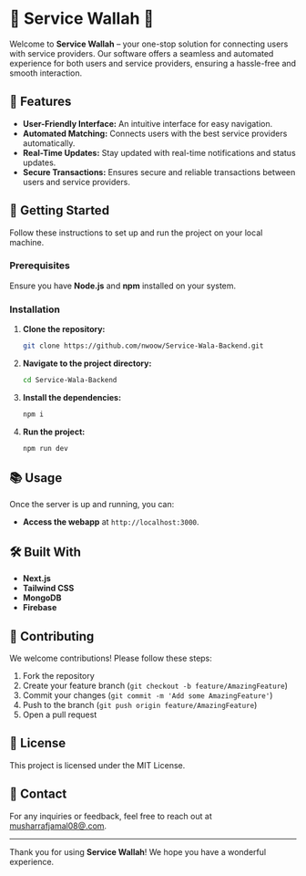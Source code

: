 # 🌟 Service Wallah 🌟

Welcome to **Service Wallah** – your one-stop solution for connecting users with service providers. Our software offers a seamless and automated experience for both users and service providers, ensuring a hassle-free and smooth interaction.

## 🚀 Features

- **User-Friendly Interface:** An intuitive interface for easy navigation.
- **Automated Matching:** Connects users with the best service providers automatically.
- **Real-Time Updates:** Stay updated with real-time notifications and status updates.
- **Secure Transactions:** Ensures secure and reliable transactions between users and service providers.

<!-- ## 📸 Screenshots

![Home Page](https://via.placeholder.com/800x400.png?text=Home+Page)
![Service Provider Dashboard](https://via.placeholder.com/800x400.png?text=Service+Provider+Dashboard) -->

## 📖 Getting Started

Follow these instructions to set up and run the project on your local machine.

### Prerequisites

Ensure you have **Node.js** and **npm** installed on your system.

### Installation

1. **Clone the repository:**

    ```bash
    git clone https://github.com/nwoow/Service-Wala-Backend.git
    ```

2. **Navigate to the project directory:**

    ```bash
    cd Service-Wala-Backend
    ```

3. **Install the dependencies:**

    ```bash
    npm i
    ```

4. **Run the project:**

    ```bash
    npm run dev
    ```

## 📚 Usage

Once the server is up and running, you can:

- **Access the webapp** at `http://localhost:3000`.

## 🛠️ Built With

- **Next.js** 
- **Tailwind CSS**
- **MongoDB**
- **Firebase**

## 🤝 Contributing

We welcome contributions! Please follow these steps:

1. Fork the repository
2. Create your feature branch (`git checkout -b feature/AmazingFeature`)
3. Commit your changes (`git commit -m 'Add some AmazingFeature'`)
4. Push to the branch (`git push origin feature/AmazingFeature`)
5. Open a pull request

## 📝 License

This project is licensed under the MIT License.

## 📧 Contact

For any inquiries or feedback, feel free to reach out at [musharrafjamal08@.com](mailto:musharrafjamal08@.com).

---

Thank you for using **Service Wallah**! We hope you have a wonderful experience.
